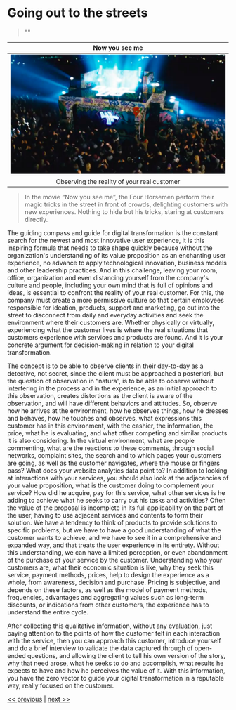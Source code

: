 # Going out to the streets

>""

| Now you see me |
| :---: |
|![](../../images/going_out_to_the_streets.png)|
|Observing the reality of your real customer|

>In the movie “Now you see me”, the Four Horsemen perform their magic tricks in the street in front of crowds, delighting customers with new experiences. Nothing to hide but his tricks, staring at customers directly.

The guiding compass and guide for digital transformation is the constant search for the newest and most innovative user experience, it is this inspiring formula that needs to take shape quickly because without the organization's understanding of its value proposition as an enchanting user experience, no advance to apply technological innovation, business models and other leadership practices. And in this challenge, leaving your room, office, organization and even distancing yourself from the company's culture and people, including your own mind that is full of opinions and ideas, is essential to confront the reality of your real customer. For this, the company must create a more permissive culture so that certain employees responsible for ideation, products, support and marketing, go out into the street to disconnect from daily and everyday activities and seek the environment where their customers are. Whether physically or virtually, experiencing what the customer lives is where the real situations that customers experience with services and products are found. And it is your concrete argument for decision-making in relation to your digital transformation.

The concept is to be able to observe clients in their day-to-day as a detective, not secret, since the client must be approached a posteriori, but the question of observation in “natura”, is to be able to observe without interfering in the process and in the experience, as an initial approach to this observation, creates distortions as the client is aware of the observation, and will have different behaviors and attitudes. So, observe how he arrives at the environment, how he observes things, how he dresses and behaves, how he touches and observes, what expressions this customer has in this environment, with the cashier, the information, the price, what he is evaluating, and what other competing and similar products it is also considering. In the virtual environment, what are people commenting, what are the reactions to these comments, through social networks, complaint sites, the search and to which pages your customers are going, as well as the customer navigates, where the mouse or fingers pass? What does your website analytics data point to? In addition to looking at interactions with your services, you should also look at the adjacencies of your value proposition, what is the customer doing to complement your service? How did he acquire, pay for this service, what other services is he adding to achieve what he seeks to carry out his tasks and activities? Often the value of the proposal is incomplete in its full applicability on the part of the user, having to use adjacent services and contents to form their solution. We have a tendency to think of products to provide solutions to specific problems, but we have to have a good understanding of what the customer wants to achieve, and we have to see it in a comprehensive and expanded way, and that treats the user experience in its entirety. Without this understanding, we can have a limited perception, or even abandonment of the purchase of your service by the customer. Understanding who your customers are, what their economic situation is like, why they seek this service, payment methods, prices, help to design the experience as a whole, from awareness, decision and purchase. Pricing is subjective, and depends on these factors, as well as the model of payment methods, frequencies, advantages and aggregating values ​​such as long-term discounts, or indications from other customers, the experience has to understand the entire cycle.

After collecting this qualitative information, without any evaluation, just paying attention to the points of how the customer felt in each interaction with the service, then you can approach this customer, introduce yourself and do a brief interview to validate the data captured through of open-ended questions, and allowing the client to tell his own version of the story, why that need arose, what he seeks to do and accomplish, what results he expects to have and how he perceives the value of it. With this information, you have the zero vector to guide your digital transformation in a reputable way, really focused on the customer.

[<< previous](-ultimate_user_experience.md) | [next >>](2-addiction_to_problems.md)
